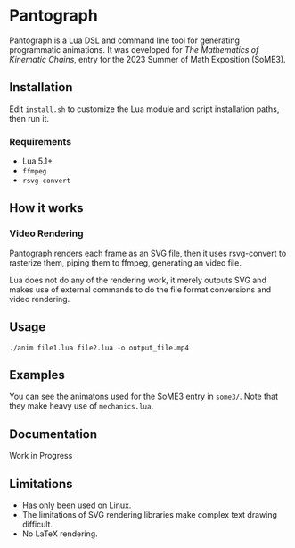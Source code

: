 # Pantograph

Pantograph is a Lua DSL and command line tool for generating programmatic animations. It was developed for *The Mathematics of Kinematic Chains*, entry for the 2023 Summer of Math Exposition (SoME3).

## Installation

Edit `install.sh` to customize the Lua module and script installation paths, then run it.

### Requirements

* Lua 5.1+
* `ffmpeg`
* `rsvg-convert`

## How it works

### Video Rendering

Pantograph renders each frame as an SVG file, then it uses rsvg-convert to rasterize them, piping them to ffmpeg, generating an video file.

Lua does not do any of the rendering work, it merely outputs SVG and makes use of external commands to do the file format conversions and video rendering.

## Usage

`./anim file1.lua file2.lua -o output_file.mp4`

## Examples

You can see the animatons used for the SoME3 entry in `some3/`. Note that they make heavy use of `mechanics.lua`.

## Documentation

Work in Progress

## Limitations

* Has only been used on Linux.
* The limitations of SVG rendering libraries make complex text drawing difficult.
* No LaTeX rendering.

